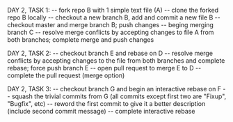 DAY 2, TASK 1:
-- fork repo B with 1 simple text file (A)
-- clone the forked repo B locally
-- checkout a new branch B, add and commit a new file B
-- checkout master and merge branch B; push changes
-- beging merging branch C
-- resolve merge conflicts by accepting changes to file A from both branches; complete merge and push changes

DAY 2, TASK 2:
-- checkout branch E and rebase on D
-- resolve merge conflicts by accepting changes to the file from both branches and complete rebase; force push branch E
-- open pull request to merge E to D
-- complete the pull request (merge option)

DAY 2, TASK 3:
-- checkout branch G and begin an interactive rebase on F
-- squash the trivial commits from G (all commits except first two are "Fixup", "Bugfix", etc)
-- reword the first commit to give it a better description (include second commit message)
-- complete interactive rebase